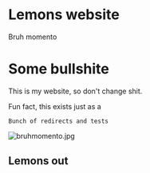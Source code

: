 # Lemons website
Bruh momento

# Some bullshite

This is my website, so don't change shit.

Fun fact, this exists just as a

```
Bunch of redirects and tests
```

![bruhmomento.jpg](bruhmomento.jpg)

## Lemons out
